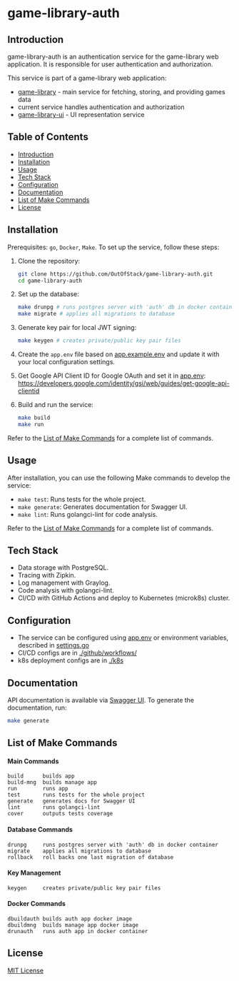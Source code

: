 # game-library-auth

## Introduction

game-library-auth is an authentication service for the game-library web application. It is responsible for user authentication and authorization.

This service is part of a game-library web application:
- [game-library](https://github.com/OutOfStack/game-library) - main service for fetching, storing, and providing games data
- current service handles authentication and authorization
- [game-library-ui](https://github.com/OutOfStack/game-library-ui) - UI representation service


## Table of Contents

- [Introduction](#introduction)
- [Installation](#installation)
- [Usage](#usage)
- [Tech Stack](#tech-stack)
- [Configuration](#configuration)
- [Documentation](#documentation)
- [List of Make Commands](#list-of-make-commands)
- [License](#license)

## Installation

Prerequisites: `go`, `Docker`, `Make`. To set up the service, follow these steps:

1. Clone the repository:
   ```bash
   git clone https://github.com/OutOfStack/game-library-auth.git
   cd game-library-auth
   ```

2. Set up the database:
   ```bash
   make drunpg # runs postgres server with 'auth' db in docker container
   make migrate # applies all migrations to database
   ```

3. Generate key pair for local JWT signing:
   ```bash
   make keygen # creates private/public key pair files
   ```

4. Create the `app.env` file based on [app.example.env](./app.example.env) and update it with your local configuration settings.

5. Get Google API Client ID for Google OAuth and set it in [app.env](./app.env):
   https://developers.google.com/identity/gsi/web/guides/get-google-api-clientid

6. Build and run the service:
   ```bash
   make build
   make run
   ```

Refer to the [List of Make Commands](#list-of-make-commands) for a complete list of commands.

## Usage

After installation, you can use the following Make commands to develop the service:

- `make test`: Runs tests for the whole project.
- `make generate`: Generates documentation for Swagger UI.
- `make lint`: Runs golangci-lint for code analysis.

Refer to the [List of Make Commands](#list-of-make-commands) for a complete list of commands.

## Tech Stack

- Data storage with PostgreSQL.
- Tracing with Zipkin.
- Log management with Graylog.
- Code analysis with golangci-lint.
- CI/CD with GitHub Actions and deploy to Kubernetes (microk8s) cluster.

## Configuration

- The service can be configured using [app.env](./app.env) or environment variables, described in [settings.go](./internal/appconf/settings.go)
- CI/CD configs are in [./github/workflows/](./.github/workflows/)
- k8s deployment configs are in [./k8s](./.k8s/)

## Documentation

API documentation is available via [Swagger UI](http://localhost:8001/swagger/index.html). To generate the documentation, run:
```bash
make generate
```

## List of Make Commands

#### Main Commands
    build      builds app
    build-mng  builds manage app
    run        runs app
    test       runs tests for the whole project
    generate   generates docs for Swagger UI
    lint       runs golangci-lint
    cover      outputs tests coverage

#### Database Commands
    drunpg     runs postgres server with 'auth' db in docker container
    migrate    applies all migrations to database
    rollback   roll backs one last migration of database

#### Key Management
    keygen     creates private/public key pair files

#### Docker Commands
    dbuildauth builds auth app docker image
    dbuildmng  builds manage app docker image
    drunauth   runs auth app in docker container

## License

[MIT License](./LICENSE.md)
